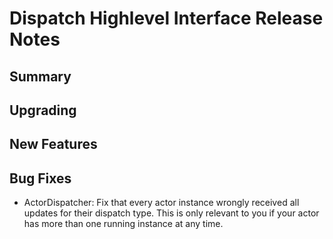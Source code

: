 # Dispatch Highlevel Interface Release Notes

## Summary

<!-- Here goes a general summary of what this release is about -->

## Upgrading

<!-- Here goes notes on how to upgrade from previous versions, including deprecations and what they should be replaced with -->

## New Features

<!-- Here goes the main new features and examples or instructions on how to use them -->

## Bug Fixes

* ActorDispatcher: Fix that every actor instance wrongly received all updates for their dispatch type. This is only relevant to you if your actor has more than one running instance at any time.

